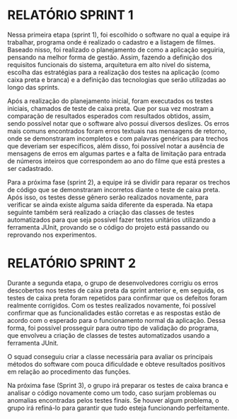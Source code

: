 <h1> RELATÓRIO SPRINT 1 </h1>

<p>
  Nessa primeira etapa (sprint 1), foi escolhido o software no qual a equipe irá trabalhar, programa onde é realizado o cadastro e a listagem de filmes. Baseado nisso, foi realizado o planejamento de como a aplicação seguiria, pensando na melhor forma de gestão. Assim, fazendo a definição dos requisitos funcionais do sistema, arquitetura em alto nível do sistema, escolha das estratégias para a realização dos testes na aplicação (como caixa preta e branca) e a definição das tecnologias que serão utilizadas ao longo das sprints.
</p>

<p>
  Após a realização do planejamento inicial, foram executados os testes iniciais, chamados de teste de caixa preta. Que por sua vez mostram a comparação de resultados esperados com resultados obtidos, assim, sendo possível notar que o software alvo possui diversos deslizes. Os erros mais comuns encontrados foram erros textuais nas mensagens de retorno, onde se demonstraram incompletos e com palavras genéricas para trechos que deveriam ser específicos, além disso, foi possível notar a ausência de mensagens de erros em algumas partes e a falta de limitação para entrada de números inteiros que correspondem ao ano do filme que está prestes a ser cadastrado.
</p>

<p>
  Para a próxima fase (sprint 2), a equipe irá se dividir para reparar os trechos de código que se demonstraram incorretos diante o teste de caixa preta. Após isso, os testes desse gênero serão realizados novamente, para verificar se ainda existe alguma saída diferente da esperada. Na etapa seguinte também será realizado a criação das classes de testes automatizados para que seja possível fazer testes unitários utilizando a ferramenta JUnit, provando se o código do projeto está passando ou reprovando nos experimentos.
</p>

<h1> RELATÓRIO SPRINT 2 </h1>

<p>
  Durante a segunda etapa, o grupo de desenvolvedores corrigiu os erros descobertos nos testes de caixa preta da sprint anterior e, em seguida, os testes de caixa preta foram repetidos para confirmar que os defeitos foram realmente corrigidos. Com os testes realizados novamente, foi possível confirmar que as funcionalidades estão corretas e as respostas estão de acordo com o esperado para o funcionamento normal da aplicação. Dessa forma, foi possível prosseguir para outro tipo de validação do programa, que envolveu a criação de classes de testes automatizados usando a ferramenta JUnit.
</p>

<p>
  O squad conseguiu criar a classe necessária para avaliar os principais métodos do software com pouca dificuldade e obteve resultados positivos em relação ao procedimento das funções.
</p>

<p>
  Na próxima fase (Sprint 3), o grupo irá preparar os testes de caixa branca e analisar o código novamente como um todo, caso surjam problemas ou anomalias encontradas pelos testes finais. Se houver algum problema, o grupo irá refiná-lo para garantir que tudo esteja funcionando perfeitamente.
</p>
